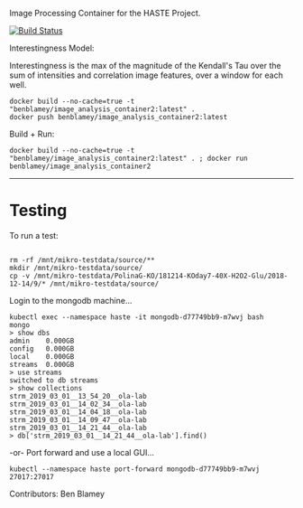Image Processing Container for the HASTE Project.


[![Build Status](https://travis-ci.org/HASTE-project/haste-image-analysis-container2.svg?branch=master)](https://travis-ci.org/HASTE-project/haste-image-analysis-container2)



Interestingness Model:

Interestingness is the max of the magnitude of the Kendall's Tau over the sum of intensities and correlation image features, over a window for each well. 

```
docker build --no-cache=true -t "benblamey/image_analysis_container2:latest" .
docker push benblamey/image_analysis_container2:latest
```

Build + Run:
```
docker build --no-cache=true -t "benblamey/image_analysis_container2:latest" . ; docker run benblamey/image_analysis_container2
```


----
# Testing

To run a test:
```

rm -rf /mnt/mikro-testdata/source/**
mkdir /mnt/mikro-testdata/source/
cp -v /mnt/mikro-testdata/PolinaG-KO/181214-KOday7-40X-H2O2-Glu/2018-12-14/9/* /mnt/mikro-testdata/source/ 
```

Login to the mongodb machine...
```
kubectl exec --namespace haste -it mongodb-d77749bb9-m7wvj bash
mongo
> show dbs
admin    0.000GB
config   0.000GB
local    0.000GB
streams  0.000GB
> use streams
switched to db streams
> show collections
strm_2019_03_01__13_54_20__ola-lab
strm_2019_03_01__14_02_34__ola-lab
strm_2019_03_01__14_04_18__ola-lab
strm_2019_03_01__14_09_47__ola-lab
strm_2019_03_01__14_21_44__ola-lab
> db['strm_2019_03_01__14_21_44__ola-lab'].find()

```

-or-
Port forward and use a local GUI...

```
kubectl --namespace haste port-forward mongodb-d77749bb9-m7wvj 27017:27017 
```



Contributors: Ben Blamey
